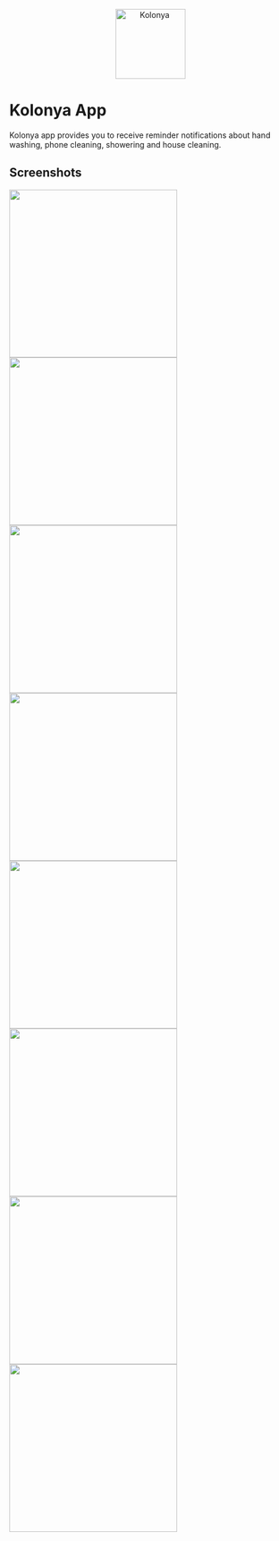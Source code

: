 <p align="center"><img height="125px" width="125px" src="assets/img/app_icon.png" alt="Kolonya"/></p>

# Kolonya App

Kolonya app provides you to receive reminder notifications about hand washing, phone cleaning, showering and house cleaning. 

## Screenshots



<img src="screenshot/1.png" width="300"> <img src="screenshot/2.png" width="300">
<img src="screenshot/3.png" width="300"> <img src="screenshot/4.png" width="300"> 
<img src="screenshot/5.png" width="300"> <img src="screenshot/6.png" width="300">
<img src="screenshot/7.png" width="300"> <img src="screenshot/8.png" width="300">
